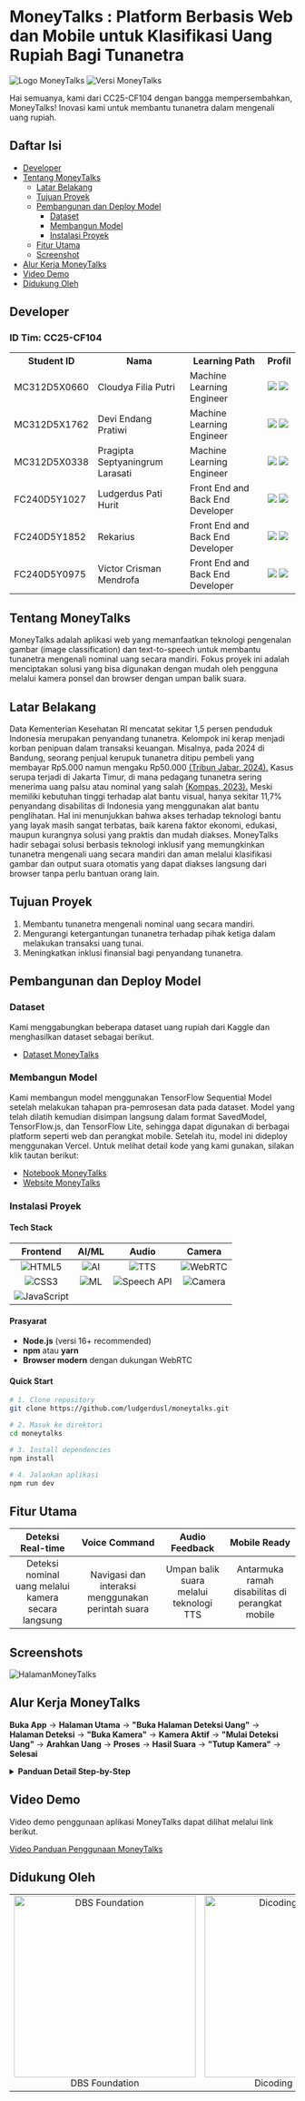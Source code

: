# MoneyTalks : Platform Berbasis Web dan Mobile untuk Klasifikasi Uang Rupiah Bagi Tunanetra

![Logo MoneyTalks](https://raw.githubusercontent.com/Pragiptalrs/Capstone-MoneyTalks/main/logomoneytalks.png)
![Versi MoneyTalks](https://raw.githubusercontent.com/Pragiptalrs/Capstone-MoneyTalks/main/versimoneytalks.png)

Hai semuanya, kami dari CC25-CF104 dengan bangga mempersembahkan, MoneyTalks! 
Inovasi kami untuk membantu tunanetra dalam mengenali uang rupiah.

## Daftar Isi

- [Developer](#developer)
- [Tentang MoneyTalks](#tentang-moneytalks)
  - [Latar Belakang](#latar-belakang)
  - [Tujuan Proyek](#tujuan-proyek)
  - [Pembangunan dan Deploy Model](#pembangunan-dan-deploy-model)
    - [Dataset](#dataset)
    - [Membangun Model](#membangun-model)
    - [Instalasi Proyek](#instalasi-proyek)
  - [Fitur Utama](#fitur-utama)
  - [Screenshot](#screenshot)
- [Alur Kerja MoneyTalks](#alur-kerja-moneytalks)
- [Video Demo](#video-demo)
- [Didukung Oleh](#didukung-oleh)

## Developer

<div>
  <h3>ID Tim: CC25-CF104</h3>
  <table>
    <tr>
      <th>Student ID</th>
      <th>Nama</th>
      <th>Learning Path</th>
      <th>Profil</th>
    </tr>
    <tr>
      <td>MC312D5X0660</td>
      <td>Cloudya Filia Putri</td>
      <td>Machine Learning Engineer</td>
    <td>
        <a href="https://github.com/cloudyafilia"><img src="https://img.shields.io/badge/github-121013?style=for-the-badge&logo=github&logoColor=white"></a>
        <a href="https://www.linkedin.com/in/cloudyafilia/"><img src="https://img.shields.io/badge/linkedin-%230077B5.svg?style=for-the-badge&logo=linkedin&logoColor=white"></a>
      </td>
    </tr>
    <tr>
      <td>MC312D5X1762</td>
      <td>Devi Endang Pratiwi</td>
      <td>Machine Learning Engineer</td>
    <td>
        <a href="https://github.com/deviendangpratiwi"><img src="https://img.shields.io/badge/github-121013?style=for-the-badge&logo=github&logoColor=white"></a>
        <a href="https://www.linkedin.com/in/deviendangpratiwi/"><img src="https://img.shields.io/badge/linkedin-%230077B5.svg?style=for-the-badge&logo=linkedin&logoColor=white"></a>
      </td>
    </tr>
    <tr>
      <td>MC312D5X0338</td>
      <td>Pragipta Septyaningrum Larasati</td>
      <td>Machine Learning Engineer</td>
    <td>
        <a href="https://github.com/pragiptalrs"><img src="https://img.shields.io/badge/github-121013?style=for-the-badge&logo=github&logoColor=white"></a>
        <a href="https://www.linkedin.com/in/pragiptaseptyaningrumlarasati/"><img src="https://img.shields.io/badge/linkedin-%230077B5.svg?style=for-the-badge&logo=linkedin&logoColor=white"></a>
      </td>
    </tr>
    <tr>
      <td>FC240D5Y1027</td>
      <td>Ludgerdus Pati Hurit</td>
      <td>Front End and Back End Developer</td>
    <td>
        <a href="https://github.com/Ludger-alvurza"><img src="https://img.shields.io/badge/github-121013?style=for-the-badge&logo=github&logoColor=white"></a>
        <a href="https://www.linkedin.com/in/ludgerdus-pati-hurit-331181266/"><img src="https://img.shields.io/badge/linkedin-%230077B5.svg?style=for-the-badge&logo=linkedin&logoColor=white"></a>
      </td>
    </tr>
    <tr>
      <td>FC240D5Y1852</td>
      <td>Rekarius</td>
      <td>Front End and Back End Developer</td>
   <td>
        <a href="https://github.com/rekarius"><img src="https://img.shields.io/badge/github-121013?style=for-the-badge&logo=github&logoColor=white"></a>
        <a href="https://www.linkedin.com/in/rekarius/"><img src="https://img.shields.io/badge/linkedin-%230077B5.svg?style=for-the-badge&logo=linkedin&logoColor=white"></a>
      </td>
    </tr>
    <tr>
      <td>FC240D5Y0975</td>
      <td>Victor Crisman Mendrofa</td>
      <td>Front End and Back End Developer</td>
   <td>
        <a href="https://github.com/victor-CN-26"><img src="https://img.shields.io/badge/github-121013?style=for-the-badge&logo=github&logoColor=white"></a>
        <a href="https://www.linkedin.com/in/victor-crisman-mendrofa-1b2bba275/"><img src="https://img.shields.io/badge/linkedin-%230077B5.svg?style=for-the-badge&logo=linkedin&logoColor=white"></a>
      </td>
    </tr>
  </table>
</div>

## Tentang MoneyTalks

MoneyTalks adalah aplikasi web yang memanfaatkan teknologi pengenalan gambar (image classification) dan text-to-speech untuk membantu tunanetra mengenali nominal uang secara mandiri. Fokus proyek ini adalah menciptakan solusi yang bisa digunakan dengan mudah oleh pengguna melalui kamera ponsel dan browser dengan umpan balik suara.

## Latar Belakang

Data Kementerian Kesehatan RI mencatat sekitar 1,5 persen penduduk Indonesia merupakan penyandang tunanetra. Kelompok ini kerap menjadi korban penipuan dalam transaksi keuangan. Misalnya, pada 2024 di Bandung, seorang penjual kerupuk tunanetra ditipu pembeli yang membayar Rp5.000 namun mengaku Rp50.000 [(Tribun Jabar, 2024).](https://jabar.tribunnews.com/2024/11/06/kisah-pilu-penjual-kerupuk-tunanetra-ditipu-pembeli-bayar-pakai-uang-rp-5-ribu-ngakunya-rp-50-ribu) Kasus serupa terjadi di Jakarta Timur, di mana pedagang tunanetra sering menerima uang palsu atau nominal yang salah [(Kompas, 2023).](https://megapolitan.kompas.com/read/2023/02/22/06261591/kisah-pilu-pedagang-tunanetra-kerap-ditipu-pembeli-yang-bayar-pakai-uang) Meski memiliki kebutuhan tinggi terhadap alat bantu visual, hanya sekitar 11,7% penyandang disabilitas di Indonesia yang menggunakan alat bantu penglihatan. Hal ini menunjukkan bahwa akses terhadap teknologi bantu yang layak masih sangat terbatas, baik karena faktor ekonomi, edukasi, maupun kurangnya solusi yang praktis dan mudah diakses. MoneyTalks hadir sebagai solusi berbasis teknologi inklusif yang memungkinkan tunanetra mengenali uang secara mandiri dan aman melalui klasifikasi gambar dan output suara otomatis yang dapat diakses langsung dari browser tanpa perlu bantuan orang lain.

## Tujuan Proyek

1. Membantu tunanetra mengenali nominal uang secara mandiri.
2. Mengurangi ketergantungan tunanetra terhadap pihak ketiga dalam melakukan transaksi uang tunai.
3. Meningkatkan inklusi finansial bagi penyandang tunanetra.

## Pembangunan dan Deploy Model

### Dataset

Kami menggabungkan beberapa dataset uang rupiah dari Kaggle dan menghasilkan dataset sebagai berikut.

- [Dataset MoneyTalks](https://drive.google.com/file/d/1pfp23p8zYdz1zAOaEw4fEYiHFXm4ixvJ/view?usp=sharing)

### Membangun Model

Kami membangun model menggunakan TensorFlow Sequential Model setelah melakukan tahapan pra-pemrosesan data pada dataset. Model yang telah dilatih kemudian disimpan langsung dalam format SavedModel, TensorFlow.js, dan TensorFlow Lite, sehingga dapat digunakan di berbagai platform seperti web dan perangkat mobile. Setelah itu, model ini dideploy menggunakan Vercel.
Untuk melihat detail kode yang kami gunakan, silakan klik tautan berikut:

- [Notebook MoneyTalks](https://colab.research.google.com/drive/114lNiIakORxkFqQPaWJayhMHSfSsAAwM#scrollTo=mMLZesHm5F2I)
- [Website MoneyTalks](https://money-talks-final.vercel.app/)

### Instalasi Proyek

</div>

#### Tech Stack

<div>

|                                                   **Frontend**                                                    |                                                      **AI/ML**                                                      |                                                       **Audio**                                                       |                                                  **Camera**                                                  |
| :---------------------------------------------------------------------------------------------------------------: | :-----------------------------------------------------------------------------------------------------------------: | :-------------------------------------------------------------------------------------------------------------------: | :----------------------------------------------------------------------------------------------------------: |
|        ![HTML5](https://img.shields.io/badge/HTML5-E34F26?style=for-the-badge&logo=html5&logoColor=white)         | ![AI](https://img.shields.io/badge/Image_Classification-FF6B6B?style=for-the-badge&logo=tensorflow&logoColor=white) |      ![TTS](https://img.shields.io/badge/Text_to_Speech-4ECDC4?style=for-the-badge&logo=google&logoColor=white)       |    ![WebRTC](https://img.shields.io/badge/WebRTC-333333?style=for-the-badge&logo=webrtc&logoColor=white)     |
|          ![CSS3](https://img.shields.io/badge/CSS3-1572B6?style=for-the-badge&logo=css3&logoColor=white)          |     ![ML](https://img.shields.io/badge/Machine_Learning-FF9500?style=for-the-badge&logo=python&logoColor=white)     | ![Speech API](https://img.shields.io/badge/Web_Speech_API-45B7D1?style=for-the-badge&logo=javascript&logoColor=white) | ![Camera](https://img.shields.io/badge/Camera_Access-96CEB4?style=for-the-badge&logo=camera&logoColor=white) |
| ![JavaScript](https://img.shields.io/badge/JavaScript-F7DF1E?style=for-the-badge&logo=javascript&logoColor=black) |

#### Prasyarat

- **Node.js** (versi 16+ recommended)
- **npm** atau **yarn**
- **Browser modern** dengan dukungan WebRTC

#### Quick Start

```bash
# 1. Clone repository
git clone https://github.com/ludgerdusl/moneytalks.git

# 2. Masuk ke direktori
cd moneytalks

# 3. Install dependencies
npm install

# 4. Jalankan aplikasi
npm run dev
```
## Fitur Utama
<div>

|                **Deteksi Real-time**               |                 **Voice Command**                |            **Audio Feedback**          |                 **Mobile Ready**               |
| :-------------------------------------------------: | :-----------------------------------------------: | :-------------------------------------: | :---------------------------------------------: |
| Deteksi nominal uang melalui kamera secara langsung | Navigasi dan interaksi menggunakan perintah suara | Umpan balik suara melalui teknologi TTS | Antarmuka ramah disabilitas di perangkat mobile |

## Screenshots

![HalamanMoneyTalks](https://raw.githubusercontent.com/Pragiptalrs/Capstone-MoneyTalks/main/HalamanMoneyTalks.png)

## Alur Kerja MoneyTalks

</div>

**Buka App** → **Halaman Utama** → **"Buka Halaman Deteksi Uang"** → **Halaman Deteksi** → **"Buka Kamera"** → **Kamera Aktif** → **"Mulai Deteksi Uang"** → **Arahkan Uang** → **Proses** → **Hasil Suara** → **"Tutup Kamera"** → **Selesai**

</div>

<details>
<summary><strong>Panduan Detail Step-by-Step</strong></summary>

<br>

### 1️. **Membuka Aplikasi**

```
Buka aplikasi MoneyTalks atau kunjungi website MoneyTalks
Anda akan masuk ke halaman selamat datang
```

### 2️. **Navigasi ke Halaman Deteksi**

```
Di halaman selamat datang, ucapkan: "Buka Halaman Deteksi Uang"
Sistem akan mengarahkan Anda ke halaman deteksi
```

### 3️. **Mengaktifkan Kamera**

```
Di halaman deteksi uang, ucapkan: "Buka Kamera"
Kamera akan aktif dan siap digunakan
```

### 4️. **Memulai Proses Deteksi**

```
Ucapkan: "Mulai Deteksi Uang"
Arahkan uang kertas pada kamera dengan posisi yang benar
Pastikan uang terlihat jelas dan pencahayaan cukup
```

### 5️. **Menunggu Hasil**

```
Tunggu hingga sistem selesai memproses gambar
Dengarkan output suara yang akan menyebutkan nominal uang
```

### 6️. **Menutup Aplikasi**

```
Setelah selesai, ucapkan: "Tutup Kamera"
Kamera akan tertutup dan proses deteksi berhenti
```

> **Tips Penggunaan Optimal:**
>
> - Pastikan uang kertas dalam kondisi baik dan tidak terlipat
> - Gunakan pencahayaan yang cukup untuk hasil deteksi terbaik
> - Posisikan uang tegak lurus dengan kamera
> - Tunggu sebentar setelah memberikan perintah suara

</details>

## Video Demo

Video demo penggunaan aplikasi MoneyTalks dapat dilihat melalui link berikut. 

[Video Panduan Penggunaan MoneyTalks](https://drive.google.com/file/d/1UCkBEVx0X39qeRj9NanckzkD0eyxNApU/view?usp=sharing)

## Didukung Oleh

<table>
  <tr>
    <td align="center">
      <img src="https://raw.githubusercontent.com/Pragiptalrs/Capstone-MoneyTalks/main/logodbs.webp" alt="DBS Foundation" width="320"/><br>DBS Foundation
    </td>
    <td align="center">
      <img src="https://raw.githubusercontent.com/Pragiptalrs/Capstone-MoneyTalks/main/logo_dicoding.png" alt="Dicoding Indonesia" width="320"/><br>Dicoding Indonesia
    </td>
  </tr>
</table>
